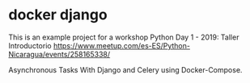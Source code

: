 # docker django

This is an example project for a workshop 
Python Day 1 - 2019: Taller Introductorio
https://www.meetup.com/es-ES/Python-Nicaragua/events/258165338/

Asynchronous Tasks With Django and Celery using Docker-Compose.
